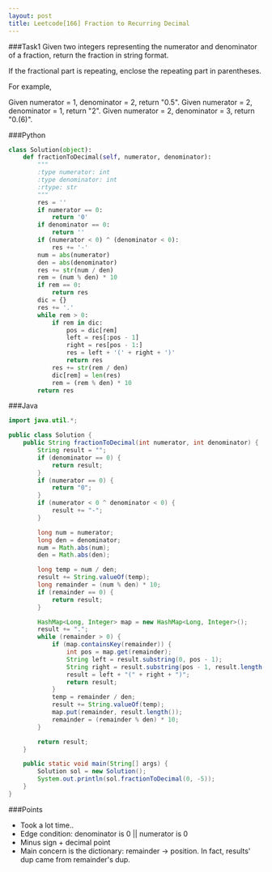 ```yaml
---
layout: post
title: Leetcode[166] Fraction to Recurring Decimal
---
```

###Task1
Given two integers representing the numerator and denominator of a fraction, return the fraction in string format.

If the fractional part is repeating, enclose the repeating part in parentheses.

For example,

Given numerator = 1, denominator = 2, return "0.5".
Given numerator = 2, denominator = 1, return "2".
Given numerator = 2, denominator = 3, return "0.(6)".

###Python
```python
class Solution(object):
    def fractionToDecimal(self, numerator, denominator):
        """
        :type numerator: int
        :type denominator: int
        :rtype: str
        """
        res = ''
        if numerator == 0:
            return '0'
        if denominator == 0:
            return ''
        if (numerator < 0) ^ (denominator < 0):
            res += '-'
        num = abs(numerator)
        den = abs(denominator)
        res += str(num / den)
        rem = (num % den) * 10
        if rem == 0:
            return res
        dic = {}
        res += '.'
        while rem > 0:
            if rem in dic:
                pos = dic[rem]
                left = res[:pos - 1]
                right = res[pos - 1:]
                res = left + '(' + right + ')'
                return res
            res += str(rem / den)
            dic[rem] = len(res)
            rem = (rem % den) * 10
        return res
```
###Java
```java
import java.util.*;

public class Solution {
    public String fractionToDecimal(int numerator, int denominator) {
        String result = "";
        if (denominator == 0) {
        	return result;
        }
        if (numerator == 0) {
        	return "0";
        }
        if (numerator < 0 ^ denominator < 0) {
        	result += "-";
        }

        long num = numerator;
        long den = denominator;
        num = Math.abs(num);
        den = Math.abs(den);

        long temp = num / den;
        result += String.valueOf(temp);
        long remainder = (num % den) * 10;
        if (remainder == 0) {
        	return result;
        }

        HashMap<Long, Integer> map = new HashMap<Long, Integer>();
        result += ".";
        while (remainder > 0) {
        	if (map.containsKey(remainder)) {
        		int pos = map.get(remainder);
        		String left = result.substring(0, pos - 1);
        		String right = result.substring(pos - 1, result.length());
        		result = left + "(" + right + ")";
        		return result;
        	}
        	temp = remainder / den;
        	result += String.valueOf(temp);
        	map.put(remainder, result.length());
        	remainder = (remainder % den) * 10;
        }

        return result;
    }

    public static void main(String[] args) {
    	Solution sol = new Solution();
    	System.out.println(sol.fractionToDecimal(0, -5));
    }
}
```

###Points

* Took a lot time..
* Edge condition: denominator is 0 || numerator is 0
* Minus sign + decimal point
* Main concern is the dictionary: remainder -> position. In fact, results' dup came from remainder's dup.